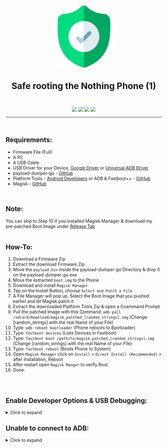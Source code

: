 <p align="center"><img src="https://github.com/K3V1991/Safe-rooting-the-Nothing-Phone-_1_/blob/main/Safe-Rooting.png" width="200"></a>
<h1 align="center"><b>Safe rooting the Nothing Phone (1)</b></h1>
<br />

<p align="center">
<a href="https://liberapay.com/K3V1991" alt="LiberaPay"><img src="https://img.shields.io/badge/Liberapay-F6C915?style=for-the-badge&logo=liberapay&logoColor=black" /></a>
<a href="https://ko-fi.com/k3v1991" alt="Ko-fi"><img src="https://img.shields.io/badge/Ko--fi-F16061?style=for-the-badge&logo=ko-fi&logoColor=white" /></a>
<a href="https://www.paypal.com/cgi-bin/webscr?cmd=_s-xclick&hosted_button_id=HW8B98TVDLKWA" alt="PayPal"><img src="https://img.shields.io/badge/PayPal-00457C?style=for-the-badge&logo=paypal&logoColor=white" /></a>
<a href="https://github.com/K3V1991/Donate-Crypto/blob/main/README.md" alt="Crypto"><img src="https://img.shields.io/badge/Bitcoin-000?style=for-the-badge&logo=bitcoin&logoColor=white" /></a>
</p>
<hr />
<br />

## Requirements:
* Firmware File (Full)
* A PC
* A USB Cable
* USB Driver for your Device, [Google Driver](https://developer.android.com/studio/run/win-usb) or [Universal ADB Driver](https://adb.clockworkmod.com)
* payload-dumper-go - [GitHub](https://github.com/ssut/payload-dumper-go)
* Platform Tools - [Android Developers](https://developer.android.com/studio/releases/platform-tools) or ADB & Fastboot++ - [GitHub](https://github.com/K3V1991/ADB-and-FastbootPlusPlus)
* Magisk - [GitHub](https://github.com/topjohnwu/Magisk)
<br />

## Note:
You can skip to Step 10 if you installed Magisk Manager & download my pre-patched Boot Image under [Release Tab](https://github.com/K3V1991/Safe-rooting-the-Nothing-Phone-_1_/releases)
<br />
<br />

## How-To:
1. Download a Firmware Zip
2. Extract the download Firmware Zip
3. Move the ```payload.bin``` inside the payload-dumper-go Directory & drop it on the payload-dumper-go.exe
4. Move the extracted ```boot.img``` to the Phone
5. Download and install ```Magisk Manager```
6. Tap on the Install Button, choose ```Select and Patch a File```
7. A File Manager will pop up. Select the Boot Image that you pushed earlier and let Magisk patch it
9. Extract the downloaded Platform Tools Zip & open a Coammand Prompt
9. Pull the patched Image with this Command: ```adb pull /sdcard/Download/magisk_patched_[random_strings].img``` (Change [random_strings] with the real Name of your File) <br />
10. Type: ```adb reboot bootloader``` (Phone reboots to Bootloader) <br />
11. Type: ```fastboot devices``` (Lists Devices in Fastboot) <br />
12. Type: ```fastboot boot /path/to/magisk_patched_[random_strings].img``` (Change [random_strings] with the real Name of your File) <br />
13. Type: ```fastboot reboot``` (Boots Phone to System) <br />
14. Open ```Magisk Manager``` click on ```Install``` > ```Direct Install (Recommended)``` > after Installation, Reboot
15. After restart open ```Magisk Manger``` to verify Root
16. Done.
<br />
<br />

## Enable Developer Options & USB Debugging:
<details>
  <summary>Click to expand</summary>
  
1. Install the USB Driver for your Device or Universal Adb Driver
2. On your Device, go to ```Settings``` > ```About```. Find the ```Build Number``` and tap on it ```7``` times to enable Developer Options
3. Now enter ```System``` > ```Developer Options``` and find ```USB debugging``` and enable it
4. Plug your Device into the Computer and change it from ```Charge only``` to ```File Transfer``` Mode
5. On your Computer, browse to the Directory where you extracted the Portable Version or use Tiny ADB & Fastboot++ Shortcut
6. Launch a Command Prompt with Open CMD.bat or use Tiny ADB & Fastboot++ Shortcut
7. Once you’re in the Command Prompt, enter the following Command:
```
adb devices
```
8. System is starting the ADB Daemon (If this is your first Time running ADB, you will see a Prompt on your Phone asking you to authorize a Connection with the Computer. Click OK.)
9. Succesful enabled USB Debugging
</details>

## Unable to connect to ADB:
<details>
  <summary>Click to expand</summary>
  
1. AMD Bug - [XDA Thread](https://forum.xda-developers.com/t/fix-fastboot-issues-on-ryzen-based-pcs.4186321/)
2. Switch Device from ```Charging``` to ```File Transfer``` Mode
3. Install the latest Device Driver or Universal USB Driver
4. Try another USB Cable
5. Use another USB Port (USB 3.0 Port to USB 2.0)
6. Try to execute Fastboot Command without connecting your Device, and once it says ```waiting for device``` plug in your USB Cable
7. Windows: Click ```Change advanced power setting``` on your chosen Plan and expand ```USB Settings```. Under ```USB Settings``` Section, expand ```USB selective suspend setting``` and change it to ```Disabled``` for On Battery and Plugged In
8. Try another PC
</details>
